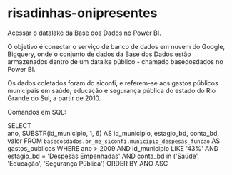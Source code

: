 # risadinhas-onipresentes
Acessar o datalake da Base dos Dados no Power BI. 

O objetivo é conectar o serviço de banco de dados em nuvem do Google, Bigquery, 
onde o conjunto de dados da Base dos Dados estão armazenados dentro de um datalke público - 
chamado basedosdados no Power BI.

Os dados coletados foram do siconfi, e referem-se aos gastos públicos municipais em saúde, educação e segurança pública 
do estado do Rio Grande do Sul, a partir de 2010. 

Comandos em SQL:


SELECT  
  ano, 
  SUBSTR(id_municipio, 1, 6) AS id_municipio, 
  estagio_bd, 
  conta_bd, 
  valor
FROM `basedosdados.br_me_siconfi.municipio_despesas_funcao` AS gastos_publicos
WHERE ano > 2009
AND id_municipio LIKE '43%'
AND estagio_bd = 'Despesas Empenhadas'
AND conta_bd in ('Saúde', 'Educação', 'Segurança Pública')
ORDER BY ANO ASC
